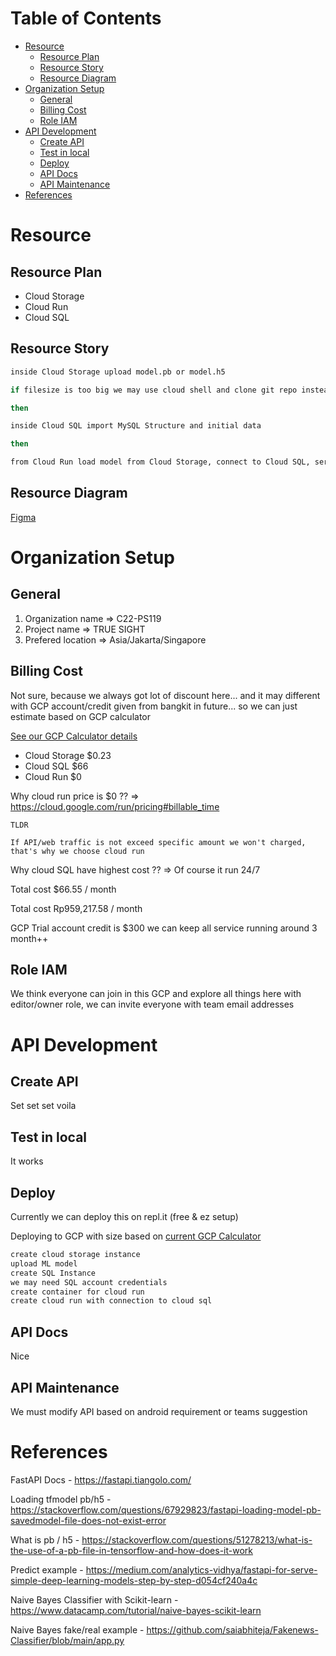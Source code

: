 Table of Contents
=================

  * [Resource](#resource)
    * [Resource Plan](#resource-plan)
    * [Resource Story](#resource-story)
    * [Resource Diagram](#resource-diagram)
  * [Organization Setup](#organization-setup)
    * [General](#general)
    * [Billing Cost](#billing-cost)
    * [Role IAM](#role-iam)
  * [API Development](#api-development)
    * [Create API](#create-api)
    * [Test in local](#test-in-local)
    * [Deploy](#deploy)
    * [API Docs](#api-docs)
    * [API Maintenance](#api-maintenance)
  * [References](#references)

# Resource

## Resource Plan
- Cloud Storage
- Cloud Run
- Cloud SQL

## Resource Story
```bash
inside Cloud Storage upload model.pb or model.h5

if filesize is too big we may use cloud shell and clone git repo instead

then

inside Cloud SQL import MySQL Structure and initial data

then

from Cloud Run load model from Cloud Storage, connect to Cloud SQL, serve REST API, do predict request
```

## Resource Diagram
[Figma](https://www.figma.com/file/cY5UIJquC8AwRx6vQRNZeh/Untitled?node-id=0%3A1)

# Organization Setup

## General
1. Organization name => C22-PS119
2. Project name => TRUE SIGHT
3. Prefered location => Asia/Jakarta/Singapore

## Billing Cost
Not sure, because we always got lot of discount here... and it may different with GCP account/credit given from bangkit in future... so we can just estimate based on GCP calculator

[See our GCP Calculator details](https://cloud.google.com/products/calculator/#id=98cce779-e7d3-4d5b-b340-d9c99eb8fe9c)

- Cloud Storage $0.23
- Cloud SQL $66
- Cloud Run $0

Why cloud run price is $0 ??
=> https://cloud.google.com/run/pricing#billable_time

```
TLDR

If API/web traffic is not exceed specific amount we won't charged, that's why we choose cloud run
```

Why cloud SQL have highest cost ??
=> Of course it run 24/7

Total cost $66.55 / month

Total cost Rp959,217.58 / month

GCP Trial account credit is $300 we can keep all service running around 3 month++

## Role IAM
We think everyone can join in this GCP and explore all things here with editor/owner role, we can invite everyone with team email addresses

# API Development

## Create API
Set set set voila

## Test in local
It works

## Deploy
Currently we can deploy this on repl.it (free & ez setup)

Deploying to GCP with size based on [current GCP Calculator](https://cloud.google.com/products/calculator/#id=98cce779-e7d3-4d5b-b340-d9c99eb8fe9c)

```bash
create cloud storage instance
upload ML model
create SQL Instance
we may need SQL account credentials
create container for cloud run
create cloud run with connection to cloud sql
```

## API Docs
Nice

## API Maintenance
We must modify API based on android requirement or teams suggestion

# References
FastAPI Docs - https://fastapi.tiangolo.com/

Loading tfmodel pb/h5 - https://stackoverflow.com/questions/67929823/fastapi-loading-model-pb-savedmodel-file-does-not-exist-error

What is pb / h5 - https://stackoverflow.com/questions/51278213/what-is-the-use-of-a-pb-file-in-tensorflow-and-how-does-it-work

Predict example - https://medium.com/analytics-vidhya/fastapi-for-serve-simple-deep-learning-models-step-by-step-d054cf240a4c

Naive Bayes Classifier with Scikit-learn - https://www.datacamp.com/tutorial/naive-bayes-scikit-learn

Naive Bayes fake/real example - https://github.com/saiabhiteja/Fakenews-Classifier/blob/main/app.py

